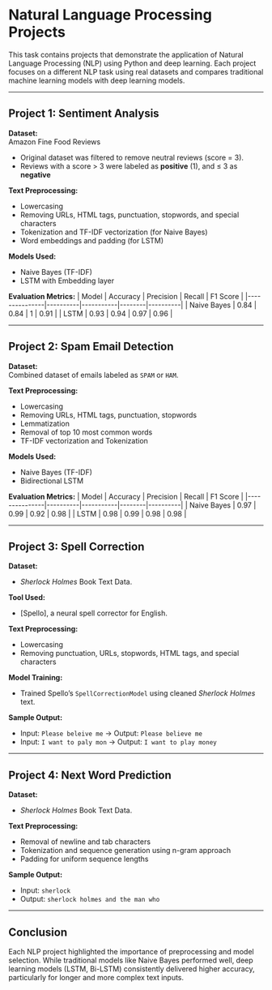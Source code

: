 # Natural Language Processing Projects

This task contains projects that demonstrate the application of Natural Language Processing (NLP) using Python and deep learning. Each project focuses on a different NLP task using real datasets and compares traditional machine learning models with deep learning models.

---

## Project 1: Sentiment Analysis

**Dataset:**  
Amazon Fine Food Reviews  
- Original dataset was filtered to remove neutral reviews (score = 3).  
- Reviews with a score > 3 were labeled as **positive** (1), and ≤ 3 as **negative**

**Text Preprocessing:**  
- Lowercasing
- Removing URLs, HTML tags, punctuation, stopwords, and special characters  
- Tokenization and TF-IDF vectorization (for Naive Bayes)  
- Word embeddings and padding (for LSTM)

**Models Used:**
- Naive Bayes (TF-IDF)
- LSTM with Embedding layer

**Evaluation Metrics:**
| Model         | Accuracy | Precision | Recall | F1 Score |
|---------------|----------|-----------|--------|----------|
| Naive Bayes   | 0.84     | 0.84      | 1      | 0.91     |
| LSTM          | 0.93     | 0.94      | 0.97   | 0.96     |

---

## Project 2: Spam Email Detection

**Dataset:**  
Combined dataset of emails labeled as `SPAM` or `HAM`.

**Text Preprocessing:**  
- Lowercasing 
- Removing URLs, HTML tags, punctuation, stopwords  
- Lemmatization  
- Removal of top 10 most common words  
- TF-IDF vectorization and Tokenization

**Models Used:**
- Naive Bayes (TF-IDF)
- Bidirectional LSTM

**Evaluation Metrics:**
| Model         | Accuracy | Precision | Recall | F1 Score |
|---------------|----------|-----------|--------|----------|
| Naive Bayes   | 0.97     | 0.99      | 0.92   | 0.98     |
| LSTM          | 0.98     | 0.99      | 0.98   | 0.98     |

---

## Project 3: Spell Correction

**Dataset:**  
- *Sherlock Holmes* Book Text Data.

**Tool Used:**  
- [Spello], a neural spell corrector for English.

**Text Preprocessing:**  
- Lowercasing  
- Removing punctuation, URLs, stopwords, HTML tags, and special characters

**Model Training:**
- Trained Spello’s `SpellCorrectionModel` using cleaned *Sherlock Holmes* text.

**Sample Output:**
- Input: `Please beleive me` → Output: `Please believe me`  
- Input: `I want to paly mon` → Output: `I want to play money`

---

## Project 4: Next Word Prediction

**Dataset:**  
- *Sherlock Holmes* Book Text Data.

**Text Preprocessing:**  
- Removal of newline and tab characters  
- Tokenization and sequence generation using n-gram approach  
- Padding for uniform sequence lengths

**Sample Output:**
- Input: `sherlock`  
- Output: `sherlock holmes and the man who`

---

## Conclusion

Each NLP project highlighted the importance of preprocessing and model selection. While traditional models like Naive Bayes performed well, deep learning models (LSTM, Bi-LSTM) consistently delivered higher accuracy, particularly for longer and more complex text inputs.